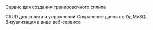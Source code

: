 Сервис для создания тренировочного сплита 

CRUD для сплита и упражнений
Сохранение данных в бд MySQL
Визуализация в виде веб-сервиса

